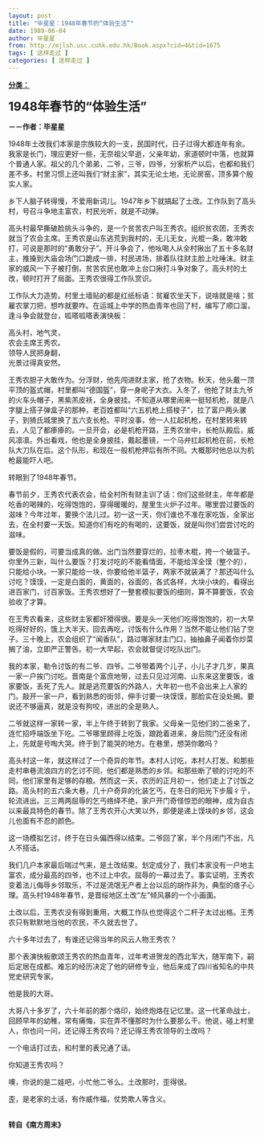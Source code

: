 ```yaml
---
layout: post
title: "毕星星：1948年春节的“体验生活”"
date: 1989-06-04
author: 毕星星
from: http://mjlsh.usc.cuhk.edu.hk/Book.aspx?cid=4&tid=1675
tags: [ 这样走过 ]
categories: [ 这样走过 ]
---
```


<div style="margin: 15px 10px 10px 0px;">
 <div>
  <span id="ctl00_ContentPlaceHolder1_chapter1_SubjectLabel" style="font-weight:bold;text-decoration:underline;">
   分类：
  </span>
 </div>
 <p>
  <strong>
   <font size="5">
    1948年春节的“体验生活”
   </font>
  </strong>
 </p>
 <p>
  <strong>
   －－作者：毕星星
  </strong>
 </p>
 <p>
  1948年土改我们本家是宗族较大的一支，民国时代，日子过得大都连年有余。我家是长门，理应更好一些，无奈祖父早逝，父亲年幼，家道顿时中落，也就算个普通人家。祖父的几个弟弟，二爷，三爷，四爷，分家析产以后，也都和我们差不多。村里习惯上还叫我们“财主家”，其实无论土地，无论房窑，顶多算个殷实人家。
 </p>
 <p>
  乡下人脑子转得慢，不爱用新词儿。1947年乡下就搞起了土改。工作队到了高头村，号召斗争地主富农，村民光听，就是不动弹。
 </p>
 <p>
  高头村最早撕破脸挑头斗争的，是一个贫苦农户叫王秀农。组织贫农团，王秀农就当了农会主席。王秀农是山东逃荒到我村的，无儿无女，光棍一条，敢冲敢打，可说是那时的“勇敢分子”。开斗争会了，他吆喝人从全村揪出了五十多名财主，推搡到大庙会场门口跪成一排，村民进场，排着队往财主脸上吐唾沫。财主家的威风一下子被打倒，贫苦农民也敢冲上台口揪打斗争对象了。高头村的土改，顿时打开了局面。王秀农很得工作队赏识。
 </p>
 <p>
  工作队大力造势。村里土墙贴的都是红纸标语：贫雇农坐天下，说啥就是啥；贫雇农掌刀把，想咋就要咋。在运城上中学的热血青年也回了村，编写了顺口溜，逢斗争会就登台，呱嗒呱嗒表演快板：
 </p>
 <p>
  高头村，地气灵，
  <br/>
  农会主席王秀农。
  <br/>
  领导人民把身翻，
  <br/>
  光景过得真安然。
 </p>
 <p>
  王秀农胆子大敢作为。分浮财，他先闯进财主家，抢了衣物。秋天，他头戴一顶平顶的盔式帽，村里都叫“德国盔”，穿一身呢子大衣。入冬了，他抢了财主九爷的火车头帽子，黑紫羔皮袄，全身披挂。不知道从哪里闹来一挺轻机枪，就是八字腿上搭子弹盒子的那种，老百姓都叫“六五机枪上搭梭子”，拉了富户两头骡子，到猗氏城里换了五六支长枪。平时没事，他一人扛起机枪，在村里转来转去，人见了都瘆瘆的。一旦开会，必是机枪开路，王秀农坐中，长枪队殿后，威风凛凛。外出看戏，他也是全身披挂，戴起墨镜，一个马弁扛起机枪在前，长枪队大刀队在后。这个队形，和现在一般机枪押后有所不同。大概那时他总以为机枪最能吓人吧。
 </p>
 <p>
  转眼到了1948年春节。
 </p>
 <p>
  春节前夕，王秀农代表农会，给全村所有财主训了话：你们这些财主，年年都是吃香的喝辣的，吃得饱饱的，穿得暖暖的，屋里生火炉子过年。哪里尝过要饭的滋味？今年过年，要换个法儿过。初一这一天，你们谁也不准在家吃饭，全家出去，在全村要一天饭。知道你们有吃的有喝的，这要饭，就是叫你们尝尝讨吃的滋味。
 </p>
 <p>
  要饭是假的，可要当成真的做。出门当然要穿烂的，拉枣木棍，挎一个破篮子。你里外三新，叫什么要饭？打发讨吃的不能看情面，不能给浑全馍（整个的），只能给小块。一家只能给一块，你要给他半篮子，两家不就装满了？那还叫什么讨吃？馍馍，一定是白面的，黄面的，谷面的，各式各样，大块小块的，看得出进百家门，讨百家饭。王秀农想好了一整套模拟要饭的细则，算不算要饭，农会验收了才算。
 </p>
 <p>
  在王秀农看来，这些财主家都奸猾得很。要是头一天他们吃得饱饱的，初一大早吃得好好的，饿上大半天，回去再吃，讨饭有什么作用？当然不能让他们钻了空子。三十晚上，农会组织了“闻香队”，路过哪家财主门口，抽抽鼻子闻着你炒菜搁了油，立即严正警告。初一大早起，农会就督促讨吃队出门。
 </p>
 <p>
  我的本家，勒令讨饭的有二爷、四爷。二爷带着两个儿子，小儿子才几岁，果真一家一户挨门讨吃。晋南是个富庶地带，过去只见过河南、山东来这里要饭，谁家要饭，丢死了先人。就是逃荒要饭的外路人，大年初一也不会出来上人家的门。敲开一家一户，看到熟悉的街邻，伸手讨要一块馍馍，那脸实在没处搁。要说还不够逼真，就是没有狗咬，进出的全是熟人。
 </p>
 <p>
  二爷就这样一家转一家，半上午终于转到了我家。父母亲一见他们的二爸来了，连忙招呼端饭坐下吃。二爷哪里顾得上吃饭，踉跄着进来，身后院门还没有闭上，先就是号啕大哭。终于到了能哭的地方。在巷里，想哭你敢吗？
 </p>
 <p>
  高头村这一年，就这样过了一个奇异的年节。本村人讨吃，本村人打发。和那些走村串巷流浪四方的乞讨不同，他们都是熟悉的乡邻。和那些断了顿的讨吃的不同，他们家里有足够的存粮。然而这一天，农历的正月初一，他们走上了讨饭之路。高头村的五六条大巷，几十户奇异的化装乞丐，在冬日的阳光下步履彳亍，轮流进出。三三两两屈辱的乞丐络绎不绝，家户开门奇怪惊恐的眼神，成为自古以来最具特色的春节。除了王秀农开心大笑以外，即便是递上馍块的乡邻，这会儿也面有不忍的颜色。
 </p>
 <p>
  这一场模拟乞讨，终于在日头偏西得以结束。二爷回了家，半个月闭门不出，凡人不搭话。
 </p>
 <p>
  我们几户本家最后喘过气来，是土改结束。划定成分了，我们本家没有一户地主富农，成分最高的四爷，也不过上中农。屈辱的一幕过去了。事实证明，王秀农变着法儿侮辱乡邻取乐，不过是流氓无产者上台以后的胡作非为，典型的痞子心理。高头村1948年春节，是晋绥地区土改“左”倾风暴的一个小画面。
 </p>
 <p>
  土改以后，王秀农没有得到重用，大概工作队也觉得这个二杆子太过出格。王秀农只有默默地当他的农民，不久就去世了。
 </p>
 <p>
  六十多年过去了，有谁还记得当年的风云人物王秀农？
 </p>
 <p>
  那个表演快板歌颂王秀农的热血青年，过年考进贺龙的西北军大，随军南下，嗣后定居在成都。难忘的经历决定了他的研修专业，他后来成了四川省知名的中共党史研究专家。
 </p>
 <p>
  他是我的大哥。
 </p>
 <p>
  大哥八十多岁了，六十年前的那个烙印，始终炮烙在记忆里。这一代革命战士，回顾早年的幼稚，常有痛悔，实在弄不懂那时为什么要那么干。他说，碰上村里人，你也问一问，还记得王秀农吗？还记得王秀农领导的土改吗？
 </p>
 <p>
  一个电话打过去，和村里的表兄通了话。
 </p>
 <p>
  你知道王秀农吗？
 </p>
 <p>
  噢，你说的是二娃吧，小忙他二爷么。土改那时，歪得很。
 </p>
 <p>
  歪，是老家的土话，有作威作福，仗势欺人等含义。
 </p>
 <p>
  <br/>
  <strong>
   转自《南方周末》
  </strong>
 </p>
</div>


